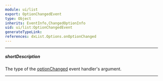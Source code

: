 ```yaml
---
module: ui/list
export: OptionChangedEvent
type: Object
inherits: EventInfo,ChangedOptionInfo
uid: ui/list:OptionChangedEvent
generateTypeLink: 
references: dxList.Options.onOptionChanged
---
```

---
##### shortDescription
The type of the [optionChanged]({basewidgetpath}/Events/#optionChanged) event handler's argument.

---
<!-- Description goes here -->